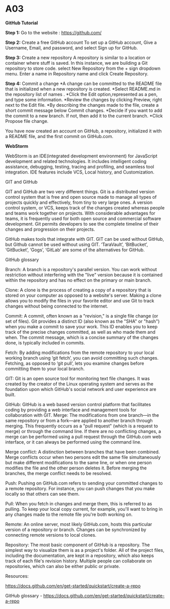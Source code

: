 # A03
__GitHub Tutorial__

__Step 1:__ Go to the website : https://github.com/

__Step 2:__ Create a free GitHub account
To set up a GitHub account, Give a Username, Email, and password, and select Sign up for GitHub.

__Step 3:__ Create a new repository
A repository is similar to a location or container where stuff is saved. In this instance, we are building a Git repository to store code. 
select New Repository from the + sign dropdown menu.
Enter a name in Repository name and click Create Repository.

__Step 4:__ Commit a change 
*A change can be committed to the README file that is initialized when a new repository is created.
*Select README.md in the repository list of names .
*Click the Edit option,represented as a pen, and type some information.
*Review the changes by clicking Preview, right next to the Edit file.
*By describing the changes made to the file, create a short commit message below Commit changes.
*Decide if you want to add the commit to a new branch. If not, then add it to the current branch.
*Click Propose file change.

You have now created an account on GitHub, a repository, initialized it with a README file, and the first commit on GitHub.com.


__WebStorm__

WebStorm is an IDE(integrated development environment) for JavaScript development and related technologies. It includes intelligent coding assistance, debugging, testing, tracing and profiling, and seamless tool integration. IDE features include VCS, Local history, and Customization.


GIT and GitHub

GIT and GitHub are two very different things. Git is a distributed version control system that is free and open source made to manage all types of projects quickly and effectively, from tiny to very large ones. A version control system, or VCS, keeps track of the changes created whereas people and teams work together on projects. With considerable advantages for teams, it is frequently used for both open source and commercial software development. Git permits developers to see the complete timeline of their changes and progression on their projects.

GitHub makes tools that integrate with GIT. GIT can be used without GitHub, but Github cannot be used without using GIT. ‘TaraVault’, ‘BitBucket’, ‘GitBucket’, ‘Gogs’, ‘GitLab’ are some of the alternatives for GitHub. 


GitHub glossary

Branch: A branch is a repository's parallel version. You can work without restriction without interfering with the "live" version because it is contained within the repository and has no effect on the primary or main branch.

Clone: A clone is the process of creating a copy of a repository that is stored on your computer as opposed to a website's server. Making a clone allows you to modify the files in your favorite editor and use Git to track changes without being connected to the internet.

Commit: A commit, often known as a "revision," is a single file change (or set of files). Git provides a distinct ID (also known as the "SHA" or "hash") when you make a commit to save your work. This ID enables you to keep track of the precise changes committed, as well as who made them and when. The commit message, which is a concise summary of the changes done, is typically included in commits.

Fetch: By adding modifications from the remote repository to your local working branch using ‘git fetch’, you can avoid committing such changes. Fetching, as opposed to ‘git pull’, lets you examine changes before committing them to your local branch.

GIT: Git is an open source tool for monitoring text file changes. It was created by the creator of the Linux operating system and serves as the foundation upon which GitHub's social network and user experience are built.

GitHub: GitHub is a web based version control platform that facilitates coding by providing a web interface and management tools for collaboration with GIT.
Merge: The modifications from one branch—in the same repository or from a fork—are applied to another branch through merging. This frequently occurs as a "pull request" (which is a request to merge) or through the command line. If there are no conflicting changes, a merge can be performed using a pull request through the GitHub.com web interface, or it can always be performed using the command line.

Merge conflict: A distinction between branches that have been combined. Merge conflicts occur when two persons edit the same file simultaneously but make different modifications to the same line, or when one person modifies the file and the other person deletes it. Before merging the branches, the merge conflict needs to be resolved.

Push: Pushing on GitHub.com refers to sending your committed changes to a remote repository. For instance, you can push changes that you make locally so that others can see them.

Pull: When you fetch in changes and merge them, this is referred to as pulling. To keep your local copy current, for example, you'll want to bring in any changes made to the remote file you're both working on.

Remote: An online server, most likely GitHub.com, hosts this particular version of a repository or branch. Changes can be synchronized by connecting remote versions to local clones.

Repository: The most basic component of GitHub is a repository. The simplest way to visualize them is as a project's folder. All of the project files, including the documentation, are kept in a repository, which also keeps track of each file's revision history. Multiple people can collaborate on repositories, which can also be either public or private.

Resources:

https://docs.github.com/en/get-started/quickstart/create-a-repo

GitHub glossary - https://docs.github.com/en/get-started/quickstart/create-a-repo
